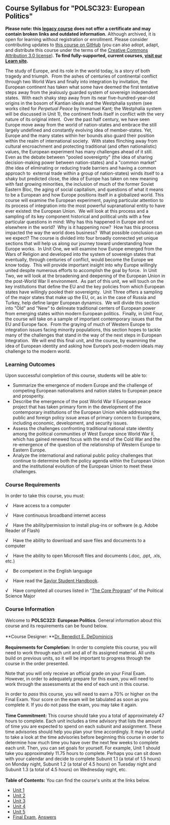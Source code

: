 Course Syllabus for "POLSC323: European Politics"
-------------------------------------------------

**Please note: this [legacy course](https://sayloracademy.zendesk.com/hc/en-us/articles/206089967) does not offer a certificate and may contain 
broken links and outdated information.** Although archived, it is open 
for learning without registration or enrollment. Please consider contributing 
updates to [this course on GitHub](https://github.com/saylordotorg/course_polsc323) 
(you can also adopt, adapt, and distribute this course under the terms of 
the [Creative Commons Attribution 3.0 license](http://creativecommons.org/licenses/by/3.0/)). **To find fully-supported, current courses, [visit our 
Learn site](https://learn.saylor.org).**

The study of Europe, and its role in the world today, is a story of both
tragedy and triumph.  From the ashes of centuries of continental
conflict through two World Wars and finally into integration by
invitation, the European continent has taken what some have deemed the
first tentative steps away from the jealously guarded system of
sovereign independent states.  With each shaky step away from its near
five-hundred-year-old origins in the bosom of Kantian ideals and the
Westphalia system (see works cited for *Perpetual Peace* by Immanuel
Kant; the Westphalia system will be discussed in Unit 1), the continent
finds itself in conflict with the very nature of its original intent. 
Over the past half century, we have seen Europe move away from the world
of nation-states and embrace the still largely undefined and constantly
evolving idea of member-states. Yet, Europe and the many states within
her bounds also guard their position within the realm of international
society.  With states flinching away from cultural encroachment and
protecting traditional (and often nationalistic) values, the European
experiment has many challenges ahead of it still.  Even as the debate
between "pooled sovereignty" (the idea of sharing decision-making power
between nation-states) and a "common market" (the idea of eliminating or
reducing trade barriers and having a common approach to  external trade
within a group of nation-states) winds itself to a shaky but predicted
close, the idea of Europe has taken on new meaning with fast growing
minorities, the inclusion of much of the former Soviet Eastern Bloc, the
aging of social capitalism, and questions of what it means to be a
European and how Europe positions itself in a globalized world. This
course will examine the European experiment, paying particular attention
to its process of integration into the most powerful supranational
entity to have ever existed: the European Union.  We will look at this
process and a sampling of its key component historical and political
units with a few particular questions in mind: Why has this happened in
Europe and not elsewhere in the world?  Why is it happening now?  How
has this process impacted the way the world does business?  What
possible conclusion can we expect? The course is divided into four
broadly connected yet unique sections that will help us along our
journey toward understanding how Europe works.  In Unit One, we will
examine how Europe emerged from the Wars of Religion and developed into
the system of sovereign states that eventually, through centuries of
conflict, would become the Europe we know today.  This will provide
important insight into why Europe willingly united despite numerous
efforts to accomplish the goal by force.  In Unit Two, we will look at
the broadening and deepening of the European Union in the post-World War
II environment.  As part of this unit, we will touch on the key
institutions that define the EU and the key policies from which European
states have willingly pooled their sovereignty.  Unit Three offers a
sampling of the major states that make up the EU, or, as in the case of
Russia and Turkey, help define larger European dynamics.  We will divide
this section into "Old" and "New" to delineate traditional centers of
European power from emerging states within modern European politics. 
Finally, in Unit Four, the course will take on a sample of important
contemporary issues that the EU and Europe face.  From the graying of
much of Western Europe to integration issues facing minority
populations, this section hopes to tackle many of the challenges that
stand in the way of the next steps in European Integration.  We will end
this final unit, and the course, by examining the idea of European
identity and asking how Europe’s post-modern ideals may challenge to the
modern world.

### Learning Outcomes

Upon successful completion of this course, students will be able to:  

-   Summarize the emergence of modern Europe and the challenge of
    competing European nationalisms and nation states to European peace
    and prosperity.
-   Describe the emergence of the post World War II European peace
    project that has taken primary form in the development of the
    contemporary institutions of the European Union while addressing the
    public and foreign policy issue areas of primary concern to
    Europeans, including economic, development, and security issues.
-   Assess the challenges confronting traditional national state
    identity among the political communities of West Europe since World
    War II, which has gained renewed focus with the end of the Cold War
    and the re-emergence of the question of the relationship of Western
    Europe to Eastern Europe.
-   Analyze the international and national public policy challenges that
    continue to determine both the policy agenda within the European
    Union and the institutional evolution of the European Union to meet
    these challenges. 

### Course Requirements

In order to take this course, you must:  
  
 √    Have access to a computer  
  
 √    Have continuous broadband internet access  
  
 √    Have the ability/permission to install plug-ins or software (e.g.
Adobe Reader of Flash)  
  
 √    Have the ability to download and save files and documents to a
computer  
  
 √    Have the ability to open Microsoft files and documents (.doc,
.ppt, .xls, etc.)  
  
 √    Be competent in the English language  
  
 √    Have read the [Saylor Student
Handbook](https://resources.saylor.org/archived/wp-content/uploads/2012/05/Saylor-StudentHandbook.pdf).  
  
 √    Have completed all courses listed in “[The Core
Program](http://www.saylor.org/majors/political-science/)” of the
Political Science Major 

### Course Information

Welcome to **POLSC323:** **European Politics**. General information
about this course and its requirements can be found below.  
    
 **Course Designer: **[Dr. Benedict E.
DeDominicis](http://www.saylor.org/faculty-a-g/#DrBenedictEDeDominicis)  
    
 **Requirements for Completion:** In order to complete this course, you
will need to work through each unit and all of its assigned material.
All units build on previous units, so it will be important to progress
through the course in the order presented.  
  
 Note that you will only receive an official grade on your Final Exam.
However, in order to adequately prepare for this exam, you will need to
work through the assessments at the end of each unit in this course.   
  
 In order to *pass* this course, you will need to earn a 70% or higher
on the Final Exam. Your score on the exam will be tabulated as soon as
you complete it. If you do not pass the exam, you may take it again.   
    
 **Time Commitment:** This course should take you a total of
approximately 47 hours to complete. Each unit includes a time advisory
that lists the amount of time you are expected to spend on each subunit
and assignment. These time advisories should help you plan your time
accordingly. It may be useful to take a look at the time advisories
before beginning this course in order to determine how much time you
have over the next few weeks to complete each unit. Then, you can set
goals for yourself. For example, Unit 1 should take you approximately
11.75 hours to complete. Perhaps you can sit down with your calendar and
decide to complete Subunit 1.1 (a total of 1.5 hours) on Monday night,
Subunit 1.2 (a total of 4.5 hours) on Tuesday night and Subunit 1.3 (a
total of 4.5 hours) on Wednesday night, etc.  
    
**Table of Contents:** You can find the course's units at the links below.

- [Unit 1](https://legacy.saylor.org/polsc323/Unit01/)
- [Unit 2](https://legacy.saylor.org/polsc323/Unit02/)
- [Unit 3](https://legacy.saylor.org/polsc323/Unit03/)
- [Unit 4](https://legacy.saylor.org/polsc323/Unit04/)
- [Unit 5](https://legacy.saylor.org/polsc323/Unit05/)
- [Final Exam](http://saylordotorg.github.io/LegacyExams/POLSC/POLSC323/POLSC323-FinalExam.html), [Answers](http://saylordotorg.github.io/LegacyExams/POLSC/POLSC323/POLSC323-FinalExam-Answers.html)
